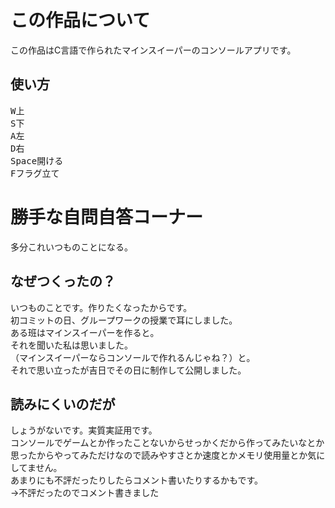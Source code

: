 # この作品について
この作品はC言語で作られたマインスイーパーのコンソールアプリです。
## 使い方
<kbd>W</kbd>上  
<kbd>S</kbd>下  
<kbd>A</kbd>左  
<kbd>D</kbd>右  
<kbd>Space</kbd>開ける  
<kbd>F</kbd>フラグ立て
# 勝手な自問自答コーナー
多分これいつものことになる。
## なぜつくったの？
いつものことです。作りたくなったからです。  
初コミットの日、グループワークの授業で耳にしました。  
ある班はマインスイーパーを作ると。  
それを聞いた私は思いました。  
（マインスイーパーならコンソールで作れるんじゃね？）と。  
それで思い立ったが吉日でその日に制作して公開しました。
## 読みにくいのだが
しょうがないです。実質実証用です。  
コンソールでゲームとか作ったことないからせっかくだから作ってみたいなとか思ったからやってみただけなので読みやすさとか速度とかメモリ使用量とか気にしてません。  
あまりにも不評だったりしたらコメント書いたりするかもです。  
→不評だったのでコメント書きました